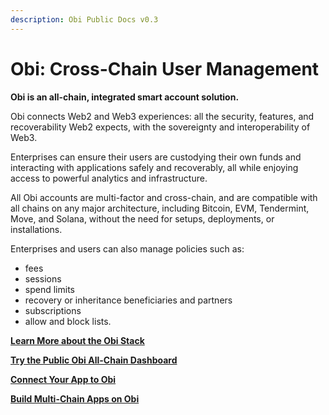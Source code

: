 ```yaml
---
description: Obi Public Docs v0.3
---
```


# Obi: Cross-Chain User Management

**Obi is an all-chain, integrated smart account solution.**

Obi connects Web2 and Web3 experiences: all the security, features, and recoverability Web2 expects, with the sovereignty and interoperability of Web3.

Enterprises can ensure their users are custodying their own funds and interacting with applications safely and recoverably, all while enjoying access to powerful analytics and infrastructure.

All Obi accounts are multi-factor and cross-chain, and are compatible with all chains on any major architecture, including Bitcoin, EVM, Tendermint, Move, and Solana, without the need for setups, deployments, or installations.

Enterprises and users can also manage policies such as:

* fees
* sessions
* spend limits
* recovery or inheritance beneficiaries and partners
* subscriptions
* allow and block lists.

[**Learn More about the Obi Stack**](overview-of-the-obi-suite.md)

[**Try the Public Obi All-Chain Dashboard**](<README (1).md>)

[**Connect Your App to Obi**](dev-quickstart-connecting-your-app.md)

[**Build Multi-Chain Apps on Obi**](dev-quickstart-building-multi-chain-apps.md)
